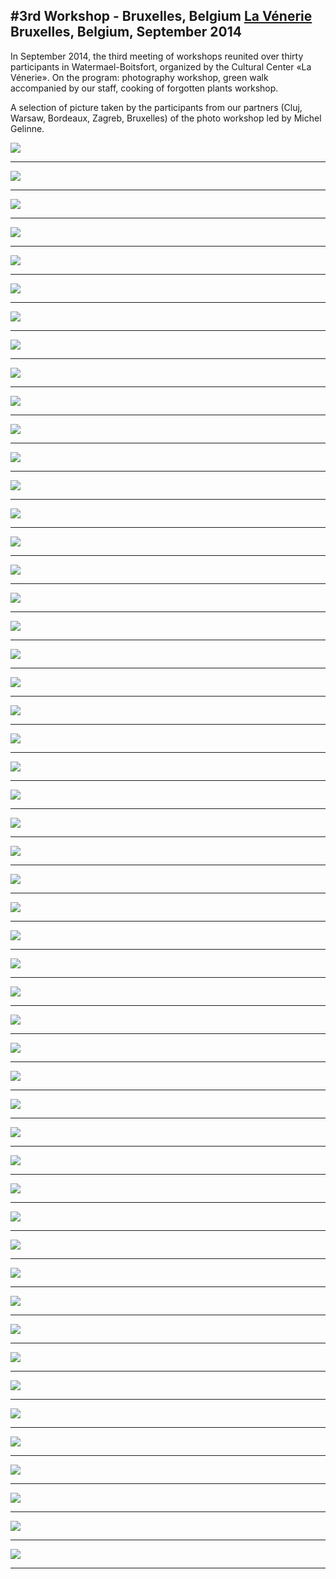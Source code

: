 #3rd Workshop - Bruxelles, Belgium
[La Vénerie](http://lavenerie.be)
Bruxelles, Belgium, September 2014
---
In September 2014, the third meeting of workshops reunited over thirty participants in Watermael-Boitsfort, organized by the Cultural Center «La Vénerie». 
On the program: photography workshop, green walk accompanied by our staff, cooking of forgotten plants workshop.

A selection of picture taken by the participants from our partners (Cluj, Warsaw, Bordeaux, Zagreb, Bruxelles) of the photo workshop led by Michel Gelinne.

![](BruxellesPhotos/bruxelles_01.jpg)

---
![](BruxellesPhotos/bruxelles_02.jpg)

---
![](BruxellesPhotos/bruxelles_03.jpg)

---
![](BruxellesPhotos/bruxelles_04.jpg)

---
![](BruxellesPhotos/bruxelles_05.jpg)

---
![](BruxellesPhotos/bruxelles_06.jpg)

---
![](BruxellesPhotos/bruxelles_07.jpg)

---
![](BruxellesPhotos/bruxelles_08.jpg)

---
![](BruxellesPhotos/bruxelles_09.jpg)

---
![](BruxellesPhotos/bruxelles_10.jpg)

---
![](BruxellesPhotos/bruxelles_11.jpg)

---
![](BruxellesPhotos/bruxelles_12.jpg)

---
![](BruxellesPhotos/bruxelles_13.jpg)

---
![](BruxellesPhotos/bruxelles_14.jpg)

---
![](BruxellesPhotos/bruxelles_15.jpg)

---
![](BruxellesPhotos/bruxelles_16.jpg)

---
![](BruxellesPhotos/bruxelles_17.jpg)

---
![](BruxellesPhotos/bruxelles_18.jpg)

---
![](BruxellesPhotos/bruxelles_19.jpg)

---
![](BruxellesPhotos/bruxelles_20.jpg)

---
![](BruxellesPhotos/bruxelles_21.jpg)

---
![](BruxellesPhotos/bruxelles_22.jpg)

---
![](BruxellesPhotos/bruxelles_23.jpg)

---
![](BruxellesPhotos/bruxelles_24.jpg)

---
![](BruxellesPhotos/bruxelles_25.jpg)

---
![](BruxellesPhotos/bruxelles_26.jpg)

---
![](BruxellesPhotos/bruxelles_27.jpg)

---
![](BruxellesPhotos/bruxelles_28.jpg)

---
![](BruxellesPhotos/bruxelles_29.jpg)

---
![](BruxellesPhotos/bruxelles_30.jpg)

---
![](BruxellesPhotos/bruxelles_31.jpg)

---
![](BruxellesPhotos/bruxelles_32.jpg)

---
![](BruxellesPhotos/bruxelles_33.jpg)

---
![](BruxellesPhotos/bruxelles_34.jpg)

---
![](BruxellesPhotos/bruxelles_35.jpg)

---
![](BruxellesPhotos/bruxelles_36.jpg)

---
![](BruxellesPhotos/bruxelles_37.jpg)

---
![](BruxellesPhotos/bruxelles_38.jpg)

---
![](BruxellesPhotos/bruxelles_39.jpg)

---
![](BruxellesPhotos/bruxelles_40.jpg)

---
![](BruxellesPhotos/bruxelles_41.jpg)

---
![](BruxellesPhotos/bruxelles_42.jpg)

---
![](BruxellesPhotos/bruxelles_43.jpg)

---
![](BruxellesPhotos/bruxelles_44.jpg)

---
![](BruxellesPhotos/bruxelles_45.jpg)

---
![](BruxellesPhotos/bruxelles_46.jpg)

---
![](BruxellesPhotos/bruxelles_47.jpg)

---
![](BruxellesPhotos/bruxelles_48.jpg)

---
![](BruxellesPhotos/bruxelles_49.jpg)

---
![](BruxellesPhotos/bruxelles_50.jpg)

---
![](BruxellesPhotos/bruxelles_51.jpg)

---

